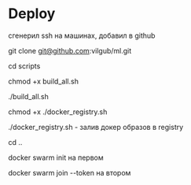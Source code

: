 # Deploy

сгенерил ssh на машинах, добавил в github

git clone git@github.com:vilgub/ml.git

cd scripts

chmod +x build_all.sh 

./build_all.sh

chmod +x ./docker_registry.sh

./docker_registry.sh - залив докер образов в registry

cd ..

docker swarm init на первом

docker swarm join --token на втором
